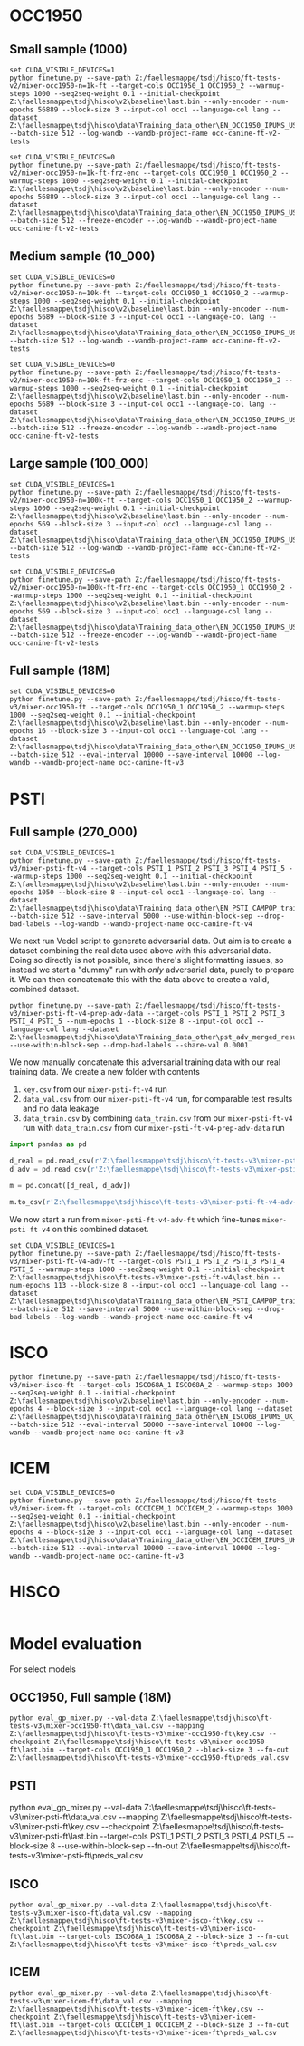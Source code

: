 # OCC1950

## Small sample (1000)

```
set CUDA_VISIBLE_DEVICES=1
python finetune.py --save-path Z:/faellesmappe/tsdj/hisco/ft-tests-v2/mixer-occ1950-n=1k-ft --target-cols OCC1950_1 OCC1950_2 --warmup-steps 1000 --seq2seq-weight 0.1 --initial-checkpoint Z:\faellesmappe\tsdj\hisco\v2\baseline\last.bin --only-encoder --num-epochs 56889 --block-size 3 --input-col occ1 --language-col lang --dataset Z:\faellesmappe\tsdj\hisco\data\Training_data_other\EN_OCC1950_IPUMS_US_n1000_train.csv --batch-size 512 --log-wandb --wandb-project-name occ-canine-ft-v2-tests
```

```
set CUDA_VISIBLE_DEVICES=0
python finetune.py --save-path Z:/faellesmappe/tsdj/hisco/ft-tests-v2/mixer-occ1950-n=1k-ft-frz-enc --target-cols OCC1950_1 OCC1950_2 --warmup-steps 1000 --seq2seq-weight 0.1 --initial-checkpoint Z:\faellesmappe\tsdj\hisco\v2\baseline\last.bin --only-encoder --num-epochs 56889 --block-size 3 --input-col occ1 --language-col lang --dataset Z:\faellesmappe\tsdj\hisco\data\Training_data_other\EN_OCC1950_IPUMS_US_n1000_train.csv --batch-size 512 --freeze-encoder --log-wandb --wandb-project-name occ-canine-ft-v2-tests
```

## Medium sample (10_000)

```
set CUDA_VISIBLE_DEVICES=0
python finetune.py --save-path Z:/faellesmappe/tsdj/hisco/ft-tests-v2/mixer-occ1950-n=10k-ft --target-cols OCC1950_1 OCC1950_2 --warmup-steps 1000 --seq2seq-weight 0.1 --initial-checkpoint Z:\faellesmappe\tsdj\hisco\v2\baseline\last.bin --only-encoder --num-epochs 5689 --block-size 3 --input-col occ1 --language-col lang --dataset Z:\faellesmappe\tsdj\hisco\data\Training_data_other\EN_OCC1950_IPUMS_US_n10000_train.csv --batch-size 512 --log-wandb --wandb-project-name occ-canine-ft-v2-tests
```

```
set CUDA_VISIBLE_DEVICES=0
python finetune.py --save-path Z:/faellesmappe/tsdj/hisco/ft-tests-v2/mixer-occ1950-n=10k-ft-frz-enc --target-cols OCC1950_1 OCC1950_2 --warmup-steps 1000 --seq2seq-weight 0.1 --initial-checkpoint Z:\faellesmappe\tsdj\hisco\v2\baseline\last.bin --only-encoder --num-epochs 5689 --block-size 3 --input-col occ1 --language-col lang --dataset Z:\faellesmappe\tsdj\hisco\data\Training_data_other\EN_OCC1950_IPUMS_US_n10000_train.csv --batch-size 512 --freeze-encoder --log-wandb --wandb-project-name occ-canine-ft-v2-tests
```

## Large sample (100_000)

```
set CUDA_VISIBLE_DEVICES=1
python finetune.py --save-path Z:/faellesmappe/tsdj/hisco/ft-tests-v2/mixer-occ1950-n=100k-ft --target-cols OCC1950_1 OCC1950_2 --warmup-steps 1000 --seq2seq-weight 0.1 --initial-checkpoint Z:\faellesmappe\tsdj\hisco\v2\baseline\last.bin --only-encoder --num-epochs 569 --block-size 3 --input-col occ1 --language-col lang --dataset Z:\faellesmappe\tsdj\hisco\data\Training_data_other\EN_OCC1950_IPUMS_US_n100000_train.csv --batch-size 512 --log-wandb --wandb-project-name occ-canine-ft-v2-tests
```

```
set CUDA_VISIBLE_DEVICES=0
python finetune.py --save-path Z:/faellesmappe/tsdj/hisco/ft-tests-v2/mixer-occ1950-n=100k-ft-frz-enc --target-cols OCC1950_1 OCC1950_2 --warmup-steps 1000 --seq2seq-weight 0.1 --initial-checkpoint Z:\faellesmappe\tsdj\hisco\v2\baseline\last.bin --only-encoder --num-epochs 569 --block-size 3 --input-col occ1 --language-col lang --dataset Z:\faellesmappe\tsdj\hisco\data\Training_data_other\EN_OCC1950_IPUMS_US_n100000_train.csv --batch-size 512 --freeze-encoder --log-wandb --wandb-project-name occ-canine-ft-v2-tests
```

## Full sample (18M)

```
set CUDA_VISIBLE_DEVICES=0
python finetune.py --save-path Z:/faellesmappe/tsdj/hisco/ft-tests-v3/mixer-occ1950-ft --target-cols OCC1950_1 OCC1950_2 --warmup-steps 1000 --seq2seq-weight 0.1 --initial-checkpoint Z:\faellesmappe\tsdj\hisco\v2\baseline\last.bin --only-encoder --num-epochs 16 --block-size 3 --input-col occ1 --language-col lang --dataset Z:\faellesmappe\tsdj\hisco\data\Training_data_other\EN_OCC1950_IPUMS_US_train.csv --batch-size 512 --eval-interval 10000 --save-interval 10000 --log-wandb --wandb-project-name occ-canine-ft-v3
```

# PSTI

## Full sample (270_000)

```
set CUDA_VISIBLE_DEVICES=1
python finetune.py --save-path Z:/faellesmappe/tsdj/hisco/ft-tests-v3/mixer-psti-ft-v4 --target-cols PSTI_1 PSTI_2 PSTI_3 PSTI_4 PSTI_5 --warmup-steps 1000 --seq2seq-weight 0.1 --initial-checkpoint Z:\faellesmappe\tsdj\hisco\v2\baseline\last.bin --only-encoder --num-epochs 1050 --block-size 8 --input-col occ1 --language-col lang --dataset Z:\faellesmappe\tsdj\hisco\data\Training_data_other\EN_PSTI_CAMPOP_train.csv --batch-size 512 --save-interval 5000 --use-within-block-sep --drop-bad-labels --log-wandb --wandb-project-name occ-canine-ft-v4
```

We next run Vedel script to generate adversarial data.
Out aim is to create a dataset combining the real data used above with this adversarial data.
Doing so directly is not possible, since there's slight formatting issues, so instead we start a "dummy" run with *only* adversarial data, purely to prepare it.
We can then concatenate this with the data above to create a valid, combined dataset.

```
python finetune.py --save-path Z:/faellesmappe/tsdj/hisco/ft-tests-v3/mixer-psti-ft-v4-prep-adv-data --target-cols PSTI_1 PSTI_2 PSTI_3 PSTI_4 PSTI_5 --num-epochs 1 --block-size 8 --input-col occ1 --language-col lang --dataset Z:\faellesmappe\tsdj\hisco\data\Training_data_other\pst_adv_merged_results.csv --use-within-block-sep --drop-bad-labels --share-val 0.0001
```

We now manually concatenate this adversarial training data with our real training data.
We create a new folder with contents
1. `key.csv` from our `mixer-psti-ft-v4` run
1. `data_val.csv` from our `mixer-psti-ft-v4` run, for comparable test results and no data leakage
1. `data_train.csv` by combining `data_train.csv` from our `mixer-psti-ft-v4` run with `data_train.csv` from our `mixer-psti-ft-v4-prep-adv-data` run

```python
import pandas as pd

d_real = pd.read_csv(r'Z:\faellesmappe\tsdj\hisco\ft-tests-v3\mixer-psti-ft-v4\data_train.csv')
d_adv = pd.read_csv(r'Z:\faellesmappe\tsdj\hisco\ft-tests-v3\mixer-psti-ft-v4-prep-adv-data\data_train.csv')

m = pd.concat([d_real, d_adv])

m.to_csv(r'Z:\faellesmappe\tsdj\hisco\ft-tests-v3\mixer-psti-ft-v4-adv-ft\data_train.csv', index=False)
```

We now start a run from `mixer-psti-ft-v4-adv-ft` which fine-tunes `mixer-psti-ft-v4` on this combined dataset.

```
set CUDA_VISIBLE_DEVICES=1
python finetune.py --save-path Z:/faellesmappe/tsdj/hisco/ft-tests-v3/mixer-psti-ft-v4-adv-ft --target-cols PSTI_1 PSTI_2 PSTI_3 PSTI_4 PSTI_5 --warmup-steps 1000 --seq2seq-weight 0.1 --initial-checkpoint Z:\faellesmappe\tsdj\hisco\ft-tests-v3\mixer-psti-ft-v4\last.bin --num-epochs 113 --block-size 8 --input-col occ1 --language-col lang --dataset Z:\faellesmappe\tsdj\hisco\data\Training_data_other\EN_PSTI_CAMPOP_train.csv --batch-size 512 --save-interval 5000 --use-within-block-sep --drop-bad-labels --log-wandb --wandb-project-name occ-canine-ft-v4
```

# ISCO


```
python finetune.py --save-path Z:/faellesmappe/tsdj/hisco/ft-tests-v3/mixer-isco-ft --target-cols ISCO68A_1 ISCO68A_2 --warmup-steps 1000 --seq2seq-weight 0.1 --initial-checkpoint Z:\faellesmappe\tsdj\hisco\v2\baseline\last.bin --only-encoder --num-epochs 4 --block-size 3 --input-col occ1 --language-col lang --dataset Z:\faellesmappe\tsdj\hisco\data\Training_data_other\EN_ISCO68_IPUMS_UK_train.csv --batch-size 512 --eval-interval 50000 --save-interval 10000 --log-wandb --wandb-project-name occ-canine-ft-v3
```

# ICEM

```
set CUDA_VISIBLE_DEVICES=0
python finetune.py --save-path Z:/faellesmappe/tsdj/hisco/ft-tests-v3/mixer-icem-ft --target-cols OCCICEM_1 OCCICEM_2 --warmup-steps 1000 --seq2seq-weight 0.1 --initial-checkpoint Z:\faellesmappe\tsdj\hisco\v2\baseline\last.bin --only-encoder --num-epochs 4 --block-size 3 --input-col occ1 --language-col lang --dataset Z:\faellesmappe\tsdj\hisco\data\Training_data_other\EN_OCCICEM_IPUMS_UK_train.csv --batch-size 512 --eval-interval 10000 --save-interval 10000 --log-wandb --wandb-project-name occ-canine-ft-v3
```


# HISCO

```

```

# Model evaluation
For select models

## OCC1950, Full sample (18M)

```
python eval_gp_mixer.py --val-data Z:\faellesmappe\tsdj\hisco\ft-tests-v3\mixer-occ1950-ft\data_val.csv --mapping Z:\faellesmappe\tsdj\hisco\ft-tests-v3\mixer-occ1950-ft\key.csv --checkpoint Z:\faellesmappe\tsdj\hisco\ft-tests-v3\mixer-occ1950-ft\last.bin --target-cols OCC1950_1 OCC1950_2 --block-size 3 --fn-out Z:\faellesmappe\tsdj\hisco\ft-tests-v3\mixer-occ1950-ft\preds_val.csv
```

## PSTI

python eval_gp_mixer.py --val-data Z:\faellesmappe\tsdj\hisco\ft-tests-v3\mixer-psti-ft\data_val.csv --mapping Z:\faellesmappe\tsdj\hisco\ft-tests-v3\mixer-psti-ft\key.csv --checkpoint Z:\faellesmappe\tsdj\hisco\ft-tests-v3\mixer-psti-ft\last.bin --target-cols PSTI_1 PSTI_2 PSTI_3 PSTI_4 PSTI_5 --block-size 8 --use-within-block-sep --fn-out Z:\faellesmappe\tsdj\hisco\ft-tests-v3\mixer-psti-ft\preds_val.csv

## ISCO

```
python eval_gp_mixer.py --val-data Z:\faellesmappe\tsdj\hisco\ft-tests-v3\mixer-isco-ft\data_val.csv --mapping Z:\faellesmappe\tsdj\hisco\ft-tests-v3\mixer-isco-ft\key.csv --checkpoint Z:\faellesmappe\tsdj\hisco\ft-tests-v3\mixer-isco-ft\last.bin --target-cols ISCO68A_1 ISCO68A_2 --block-size 3 --fn-out Z:\faellesmappe\tsdj\hisco\ft-tests-v3\mixer-isco-ft\preds_val.csv
```

## ICEM

```
python eval_gp_mixer.py --val-data Z:\faellesmappe\tsdj\hisco\ft-tests-v3\mixer-icem-ft\data_val.csv --mapping Z:\faellesmappe\tsdj\hisco\ft-tests-v3\mixer-icem-ft\key.csv --checkpoint Z:\faellesmappe\tsdj\hisco\ft-tests-v3\mixer-icem-ft\last.bin --target-cols OCCICEM_1 OCCICEM_2 --block-size 3 --fn-out Z:\faellesmappe\tsdj\hisco\ft-tests-v3\mixer-icem-ft\preds_val.csv
```
